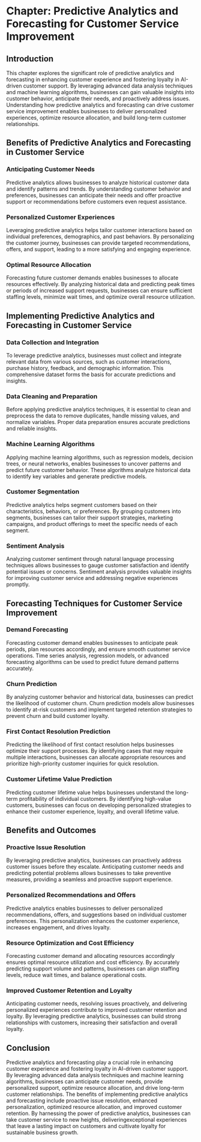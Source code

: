 **Chapter: Predictive Analytics and Forecasting for Customer Service Improvement**
==================================================================================

Introduction
------------

This chapter explores the significant role of predictive analytics and forecasting in enhancing customer experience and fostering loyalty in AI-driven customer support. By leveraging advanced data analysis techniques and machine learning algorithms, businesses can gain valuable insights into customer behavior, anticipate their needs, and proactively address issues. Understanding how predictive analytics and forecasting can drive customer service improvement enables businesses to deliver personalized experiences, optimize resource allocation, and build long-term customer relationships.

Benefits of Predictive Analytics and Forecasting in Customer Service
--------------------------------------------------------------------

### Anticipating Customer Needs

Predictive analytics allows businesses to analyze historical customer data and identify patterns and trends. By understanding customer behavior and preferences, businesses can anticipate their needs and offer proactive support or recommendations before customers even request assistance.

### Personalized Customer Experiences

Leveraging predictive analytics helps tailor customer interactions based on individual preferences, demographics, and past behaviors. By personalizing the customer journey, businesses can provide targeted recommendations, offers, and support, leading to a more satisfying and engaging experience.

### Optimal Resource Allocation

Forecasting future customer demands enables businesses to allocate resources effectively. By analyzing historical data and predicting peak times or periods of increased support requests, businesses can ensure sufficient staffing levels, minimize wait times, and optimize overall resource utilization.

Implementing Predictive Analytics and Forecasting in Customer Service
---------------------------------------------------------------------

### Data Collection and Integration

To leverage predictive analytics, businesses must collect and integrate relevant data from various sources, such as customer interactions, purchase history, feedback, and demographic information. This comprehensive dataset forms the basis for accurate predictions and insights.

### Data Cleaning and Preparation

Before applying predictive analytics techniques, it is essential to clean and preprocess the data to remove duplicates, handle missing values, and normalize variables. Proper data preparation ensures accurate predictions and reliable insights.

### Machine Learning Algorithms

Applying machine learning algorithms, such as regression models, decision trees, or neural networks, enables businesses to uncover patterns and predict future customer behavior. These algorithms analyze historical data to identify key variables and generate predictive models.

### Customer Segmentation

Predictive analytics helps segment customers based on their characteristics, behaviors, or preferences. By grouping customers into segments, businesses can tailor their support strategies, marketing campaigns, and product offerings to meet the specific needs of each segment.

### Sentiment Analysis

Analyzing customer sentiment through natural language processing techniques allows businesses to gauge customer satisfaction and identify potential issues or concerns. Sentiment analysis provides valuable insights for improving customer service and addressing negative experiences promptly.

Forecasting Techniques for Customer Service Improvement
-------------------------------------------------------

### Demand Forecasting

Forecasting customer demand enables businesses to anticipate peak periods, plan resources accordingly, and ensure smooth customer service operations. Time series analysis, regression models, or advanced forecasting algorithms can be used to predict future demand patterns accurately.

### Churn Prediction

By analyzing customer behavior and historical data, businesses can predict the likelihood of customer churn. Churn prediction models allow businesses to identify at-risk customers and implement targeted retention strategies to prevent churn and build customer loyalty.

### First Contact Resolution Prediction

Predicting the likelihood of first contact resolution helps businesses optimize their support processes. By identifying cases that may require multiple interactions, businesses can allocate appropriate resources and prioritize high-priority customer inquiries for quick resolution.

### Customer Lifetime Value Prediction

Predicting customer lifetime value helps businesses understand the long-term profitability of individual customers. By identifying high-value customers, businesses can focus on developing personalized strategies to enhance their customer experience, loyalty, and overall lifetime value.

Benefits and Outcomes
---------------------

### Proactive Issue Resolution

By leveraging predictive analytics, businesses can proactively address customer issues before they escalate. Anticipating customer needs and predicting potential problems allows businesses to take preventive measures, providing a seamless and proactive support experience.

### Personalized Recommendations and Offers

Predictive analytics enables businesses to deliver personalized recommendations, offers, and suggestions based on individual customer preferences. This personalization enhances the customer experience, increases engagement, and drives loyalty.

### Resource Optimization and Cost Efficiency

Forecasting customer demand and allocating resources accordingly ensures optimal resource utilization and cost efficiency. By accurately predicting support volume and patterns, businesses can align staffing levels, reduce wait times, and balance operational costs.

### Improved Customer Retention and Loyalty

Anticipating customer needs, resolving issues proactively, and delivering personalized experiences contribute to improved customer retention and loyalty. By leveraging predictive analytics, businesses can build strong relationships with customers, increasing their satisfaction and overall loyalty.

Conclusion
----------

Predictive analytics and forecasting play a crucial role in enhancing customer experience and fostering loyalty in AI-driven customer support. By leveraging advanced data analysis techniques and machine learning algorithms, businesses can anticipate customer needs, provide personalized support, optimize resource allocation, and drive long-term customer relationships. The benefits of implementing predictive analytics and forecasting include proactive issue resolution, enhanced personalization, optimized resource allocation, and improved customer retention. By harnessing the power of predictive analytics, businesses can take customer service to new heights, deliveringexceptional experiences that leave a lasting impact on customers and cultivate loyalty for sustainable business growth.
